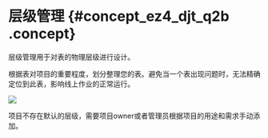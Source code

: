 # 层级管理 {#concept_ez4_djt_q2b .concept}

层级管理用于对表的物理层级进行设计。

根据表对项目的重要程度，划分整理您的表。避免当一个表出现问题时，无法精确定位到此表，影响线上作业的正常运行。

![](http://static-aliyun-doc.oss-cn-hangzhou.aliyuncs.com/assets/img/16339/15414955098398_zh-CN.png)

项目不存在默认的层级，需要项目owner或者管理员根据项目的用途和需求手动添加。

